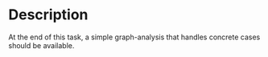 Description
======================
At the end of this task, a simple graph-analysis that handles concrete cases should be available.